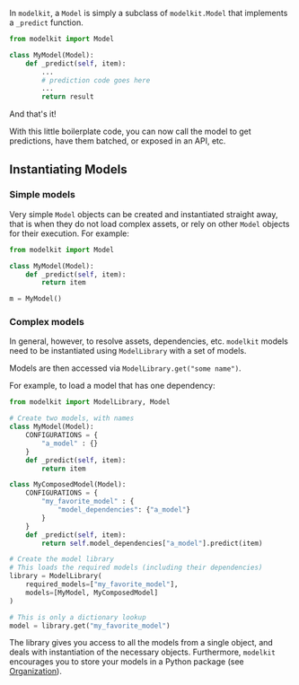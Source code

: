 In `modelkit`, a `Model` is simply a subclass of `modelkit.Model` that implements a `_predict` function.

```python
from modelkit import Model

class MyModel(Model):
    def _predict(self, item):
        ...
        # prediction code goes here
        ...
        return result
```
And that's it!

With this little boilerplate code, you can now call the model to get predictions, have them batched, or exposed in an API, etc.

## Instantiating Models

### Simple models

Very simple `Model` objects can be created and instantiated straight away, that is when they do not load complex assets, or rely on other `Model` objects for their execution. For example:

```python
from modelkit import Model

class MyModel(Model):
    def _predict(self, item):
        return item

m = MyModel()
```

### Complex models

In general, however, to resolve assets, dependencies, etc. `modelkit` models need to be instantiated using `ModelLibrary` with a set of models.

Models are then accessed via `ModelLibrary.get("some name")`.
 
For example, to load a model that has one dependency:

```python
from modelkit import ModelLibrary, Model

# Create two models, with names
class MyModel(Model):
    CONFIGURATIONS = {
        "a_model" : {}
    }
    def _predict(self, item):
        return item

class MyComposedModel(Model):
    CONFIGURATIONS = {
        "my_favorite_model" : {
            "model_dependencies": {"a_model"}
        }
    }
    def _predict(self, item):
        return self.model_dependencies["a_model"].predict(item)

# Create the model library
# This loads the required models (including their dependencies)
library = ModelLibrary(
    required_models=["my_favorite_model"],
    models=[MyModel, MyComposedModel]
)

# This is only a dictionary lookup
model = library.get("my_favorite_model")
```

The library gives you access to all the models from a single object, and deals with instantiation of the necessary objects. 
Furthermore, `modelkit` encourages you to store your models in a Python package (see [Organization](organizing.md)).
